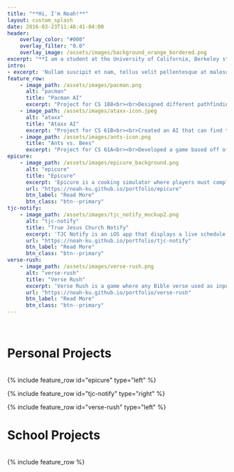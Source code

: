 ```yaml
---
title: "**Hi, I'm Noah!**"
layout: custom_splash
date: 2016-03-23T11:48:41-04:00
header:
    overlay_color: "#000"
    overlay_filter: "0.0"
    overlay_image: /assets/images/background_orange_bordered.png
excerpt: "**I am a student at the University of California, Berkeley studying computer science.<br><br> All my school and personal projects are listed below.**<br><br>"
intro:
- excerpt: 'Nullam suscipit et nam, tellus velit pellentesque at malesuada, enim eaque. Quis nulla, netus tempor in diam gravida tincidunt, *proin faucibus* voluptate felis id sollicitudin. Centered with `type="center"`'
feature_row:
    - image_path: /assets/images/pacman.png
      alt: "pacman"
      title: "Pacman AI"
      excerpt: "Project for CS 188<br><br>Designed different pathfinding algorithms to help Pacman find the closest dots on any random maze. Some implemented algorithms include Breadth-First Search, Depth-First Search, and A* Search."
    - image_path: /assets/images/ataxx-icon.jpeg
      alt: "ataxx"
      title: "Ataxx AI"
      excerpt: "Project for CS 61B<br><br>Created an AI that can find the best moves in the 1990 game *Ataxx*. The bot uses minimax and alpha-beta pruning algorithms to find the best possible move within a given depth."
    - image_path: /assets/images/ants-icon.png
      title: "Ants vs. Bees"
      excerpt: "Project for CS 61A<br><br>Developed a game based off of Plants vs. Zombies where a player must place ants on the board to prevent the bee invasion. This game uses Object-Oriented Programming to configure ant types and is written in Python."
epicure:
    - image_path: /assets/images/epicure_background.png
      alt: "epicure"
      title: "Epicure"
      excerpt: 'Epicure is a cooking simulator where players must complete fast-food orders within a certain time to earn more money. The game offers both a single-player and a multiplayer (2v2) mode. This project is published on Steam and was made with Unity and C#.'
      url: "https://noah-ku.github.io/portfolio/epicure"
      btn_label: "Read More"
      btn_class: "btn--primary"
tjc-notify:
    - image_path: /assets/images/tjc_notify_mockup2.png
      alt: "tjc-notify"
      title: "True Jesus Church Notify"
      excerpt: 'TJC Notify is an iOS app that displays a live schedule and supports realtime updates. Push notifications are sent to users who are assigned specific duties. The app uses JavaScript and Firebase to run its database and authentication systems.'
      url: "https://noah-ku.github.io/portfolio/tjc-notify"
      btn_label: "Read More"
      btn_class: "btn--primary"
verse-rush:
    - image_path: /assets/images/verse-rush.png
      alt: "verse-rush"
      title: "Verse Rush"
      excerpt: 'Verse Rush is a game where any Bible verse used as input will have randomly generated blanks. Players must type in the correct word to keep progressing until all blanks are filled. This game was developed in C#.'
      url: "https://noah-ku.github.io/portfolio/verse-rush"
      btn_label: "Read More"
      btn_class: "btn--primary"
---
```

<br>
<h1>
    Personal Projects
</h1>
<br>
{% include feature_row id="epicure" type="left" %}

{% include feature_row id="tjc-notify" type="right" %}

{% include feature_row id="verse-rush" type="left" %}
<br>
<h1>
    School Projects
</h1>
<br>
{% include feature_row %}
